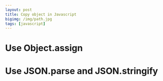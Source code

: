 ```yaml
---
layout: post
title: Copy object in Javascript
bigimg: /img/path.jpg
tags: [javascript]
---
```



# Use Object.assign


# Use JSON.parse and JSON.stringify


# 